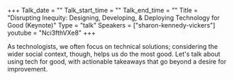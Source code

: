 +++
Talk_date = ""
Talk_start_time = ""
Talk_end_time = ""
Title = "Disrupting Inequity: Designing, Developing, & Deploying Technology for Good (Keynote)"
Type = "talk"
Speakers = ["sharon-kennedy-vickers"]
youtube = "Nci3fthVXe8"
+++

As technologists, we often focus on technical solutions; considering the wider social context, though, helps us do the most good. Let's talk about using tech for good, with actionable takeaways that go beyond a desire for improvement.
